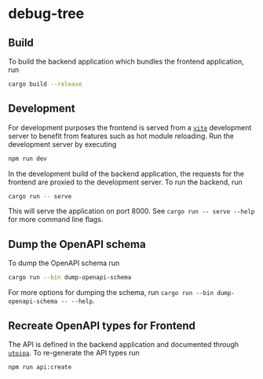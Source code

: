# debug-tree

## Build

To build the backend application which bundles the frontend application, run

```sh
cargo build --release
```

## Development

For development purposes the frontend is served from a [`vite`](https://vite.dev/) development server to benefit from
features such as hot module reloading. Run the development server by executing

```sh
npm run dev
```

In the development build of the backend application, the requests for the frontend are proxied to the development
server. To run the backend, run

```sh
cargo run -- serve
```

This will serve the application on port 8000. See `cargo run -- serve --help` for more command line flags.

## Dump the OpenAPI schema

To dump the OpenAPI schema run

```sh
cargo run --bin dump-openapi-schema
```

For more options for dumping the schema, run `cargo run --bin dump-openapi-schema -- --help`.

## Recreate OpenAPI types for Frontend

The API is defined in the backend application and documented through [`utoipa`](https://docs.rs/utoipa/latest/utoipa/).
To re-generate the API types run

```sh
npm run api:create
```
